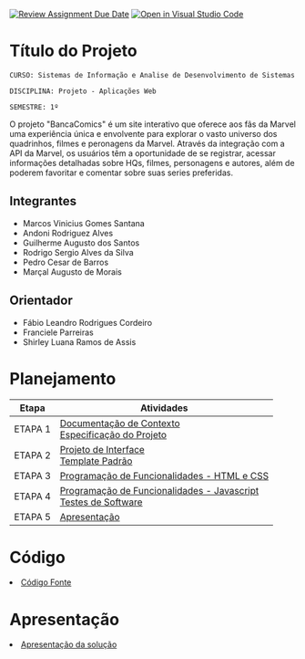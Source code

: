 [![Review Assignment Due Date](https://classroom.github.com/assets/deadline-readme-button-24ddc0f5d75046c5622901739e7c5dd533143b0c8e959d652212380cedb1ea36.svg)](https://classroom.github.com/a/c1_paze5)
[![Open in Visual Studio Code](https://classroom.github.com/assets/open-in-vscode-718a45dd9cf7e7f842a935f5ebbe5719a5e09af4491e668f4dbf3b35d5cca122.svg)](https://classroom.github.com/online_ide?assignment_repo_id=11591967&assignment_repo_type=AssignmentRepo)
# Título do Projeto

`CURSO: Sistemas de Informação e Analise de Desenvolvimento de Sistemas`

`DISCIPLINA: Projeto - Aplicações Web`

`SEMESTRE: 1º`

O projeto "BancaComics" é um site interativo que oferece aos fãs da Marvel uma experiência única e envolvente para explorar o vasto universo dos quadrinhos, filmes e peronagens da Marvel. Através da integração com a API da Marvel, os usuários têm a oportunidade de se registrar, acessar informações detalhadas sobre HQs, filmes, personagens e autores, além de poderem favoritar e comentar sobre suas series preferidas.

## Integrantes

* Marcos Vinicius Gomes Santana
* Andoni Rodriguez Alves
* Guilherme Augusto dos Santos
* Rodrigo Sergio Alves da Silva
* Pedro Cesar de Barros
* Marçal Augusto de Morais

## Orientador

* Fábio Leandro Rodrigues Cordeiro
* Franciele Parreiras
* Shirley Luana Ramos de Assis

# Planejamento

| Etapa         | Atividades |
|  :----:   | ----------- |
| ETAPA 1         |[Documentação de Contexto](docs/context.md) <br> [Especificação do Projeto](docs/especification.md) |
| ETAPA 2         |[Projeto de Interface](docs/interface.md) <br> [Template Padrão](docs/template.md) |
| ETAPA 3         |[Programação de Funcionalidades - HTML e CSS](docs/development.md) |
| ETAPA 4        |[Programação de Funcionalidades - Javascript](docs/development.md) <br> [Testes de Software ](docs/tests.md) |
| ETAPA 5         | [Apresentação](presentation/README.md) |

# Código

<li><a href="src/README.md"> Código Fonte</a></li>

# Apresentação

<li><a href="presentation/README.md"> Apresentação da solução</a></li>
